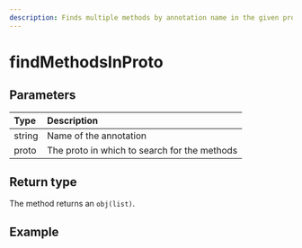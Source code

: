 ```yaml
---
description: Finds multiple methods by annotation name in the given proto.
---
```


# findMethodsInProto

## Parameters

| Type | Description |
| :--- | :--- |
| string | Name of the annotation |
| proto | The proto in which to search for the methods |

## Return type

The method returns an `obj(list)`.

## Example

